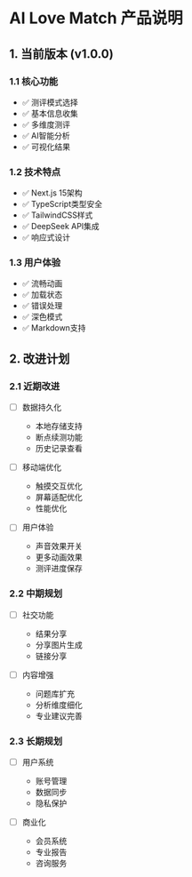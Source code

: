 # AI Love Match 产品说明

## 1. 当前版本 (v1.0.0)

### 1.1 核心功能
- ✅ 测评模式选择
- ✅ 基本信息收集
- ✅ 多维度测评
- ✅ AI智能分析
- ✅ 可视化结果

### 1.2 技术特点
- ✅ Next.js 15架构
- ✅ TypeScript类型安全
- ✅ TailwindCSS样式
- ✅ DeepSeek API集成
- ✅ 响应式设计

### 1.3 用户体验
- ✅ 流畅动画
- ✅ 加载状态
- ✅ 错误处理
- ✅ 深色模式
- ✅ Markdown支持

## 2. 改进计划

### 2.1 近期改进
- [ ] 数据持久化
  * 本地存储支持
  * 断点续测功能
  * 历史记录查看

- [ ] 移动端优化
  * 触摸交互优化
  * 屏幕适配优化
  * 性能优化

- [ ] 用户体验
  * 声音效果开关
  * 更多动画效果
  * 测评进度保存

### 2.2 中期规划
- [ ] 社交功能
  * 结果分享
  * 分享图片生成
  * 链接分享

- [ ] 内容增强
  * 问题库扩充
  * 分析维度细化
  * 专业建议完善

### 2.3 长期规划
- [ ] 用户系统
  * 账号管理
  * 数据同步
  * 隐私保护

- [ ] 商业化
  * 会员系统
  * 专业报告
  * 咨询服务 
